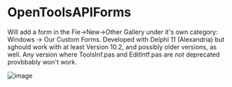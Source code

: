 # OpenToolsAPIForms
Will add a form in the Fie->New->Other Gallery under it's own category: Windows -> Our Custom Forms. Developed with Delphi 11 (Alexandria) but sghould work with at least Version 10.2, and possibly older versions, as well.
Any version where ToolsInf.pas and EditIntf.pas are *not* deprecated provbbably won't work.

![image](https://github.com/ntavendale/OpenToolsAPIForms/assets/38380983/8af38240-3ce8-4b1c-98ac-d38f1455af89)
